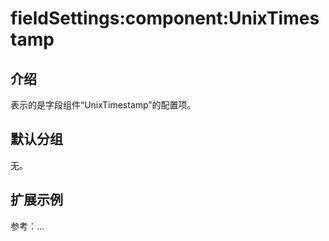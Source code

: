 # fieldSettings:component:UnixTimestamp

## 介绍

表示的是字段组件“UnixTimestamp”的配置项。

## 默认分组

无。

## 扩展示例

参考：...

